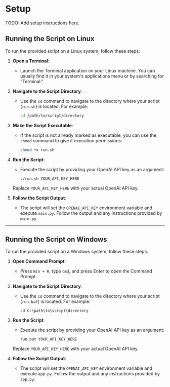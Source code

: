 # Setup

TODO: Add setup instructions here.

## Running the Script on Linux

To run the provided script on a Linux system, follow these steps:

1. **Open a Terminal**:
   - Launch the Terminal application on your Linux machine. You can usually find it in your system's applications menu or by searching for "Terminal."

2. **Navigate to the Script Directory**:
   - Use the `cd` command to navigate to the directory where your script (`run.sh`) is located. For example:

     ```bash
     cd /path/to/script/directory
     ```

3. **Make the Script Executable**:
   - If the script is not already marked as executable, you can use the `chmod` command to give it execution permissions:

     ```bash
     chmod +x run.sh
     ```

4. **Run the Script**:
   - Execute the script by providing your OpenAI API key as an argument:

     ```bash
     ./run.sh YOUR_API_KEY_HERE
     ```

   Replace `YOUR_API_KEY_HERE` with your actual OpenAI API key.

5. **Follow the Script Output**:
   - The script will set the `OPENAI_API_KEY` environment variable and execute `main.py`. Follow the output and any instructions provided by `main.py`.

---

## Running the Script on Windows


To run the provided script on a Windows system, follow these steps:

1. **Open Command Prompt**:
   - Press `Win + R`, type `cmd`, and press Enter to open the Command Prompt.

2. **Navigate to the Script Directory**:
   - Use the `cd` command to navigate to the directory where your script (`run.bat`) is located. For example:

     ```batch
     cd C:\path\to\script\directory
     ```

3. **Run the Script**:
   - Execute the script by providing your OpenAI API key as an argument:

     ```batch
     run.bat YOUR_API_KEY_HERE
     ```

   Replace `YOUR_API_KEY_HERE` with your actual OpenAI API key.

4. **Follow the Script Output**:
   - The script will set the `OPENAI_API_KEY` environment variable and execute `app.py`. Follow the output and any instructions provided by `app.py`.


